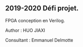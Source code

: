 ## 2019-2020 Défi projet. 

FPGA conception en Verilog. 

Author : HUO JIAXI  

Consultant : Emmanuel Delmotte

